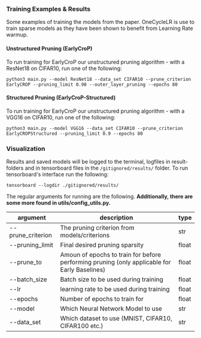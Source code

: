 ### Training Examples & Results

Some examples of training the models from the paper. OneCycleLR is use to train sparse models as they have been shown to benefit from Learning Rate warmup.

#### Unstructured Pruning (EarlyCroP)

To run training for EarlyCroP our unstructured pruning algorithm - with a ResNet18 on CIFAR10, run one of the following:

```train
python3 main.py --model ResNet18 --data_set CIFAR10 --prune_criterion EarlyCROP --pruning_limit 0.98 --outer_layer_pruning --epochs 80
```

#### Structured Pruning (EarlyCroP-Structured)

To run training for EarlyCroP our unstructured pruning algorithm - with a VGG16 on CIFAR10, run one of the following:

```train
python3 main.py --model VGG16 --data_set CIFAR10 --prune_criterion EarlyCROPStructured --pruning_limit 0.9 --epochs 80
```

### Visualization

Results and saved models will be logged to the terminal, logfiles in result-folders and in tensorboard files in the `/gitignored/results/` folder. To run tensorboard's interface run the following:

```
tensorboard --logdir ./gitignored/results/
```

The regular arguments for running are the following. **Additionally, there are some more found in utils/config_utils.py.**

| **argument**          | **description**                                            |**type**|
|-----------------------|------------------------------------------------------------|-------|
| --prune_criterion     | The pruning criterion from models/criterions          | str   |
| --pruning_limit       | Final desired pruning sparsity | float |
| --prune_to       | Amoun of epochs to train for before performing pruning (only applicable for Early Baselines) | float |
| --batch_size       | Batch size to be used during training | float |
| --lr       | learning rate to be used during training | float |
| --epochs       | Number of epochs to train for| float |
| --model | Which Neural Network Model to use | str
| --data_set | Which dataset to use (MNIST, CIFAR10, CIFAR100 etc.) | str